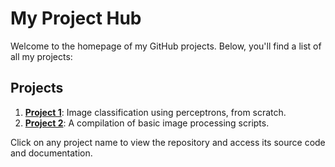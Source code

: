 # My Project Hub

Welcome to the homepage of my GitHub projects. Below, you'll find a list of all my projects:

## Projects

1. **[Project 1](./projects/perceptron)**: Image classification using perceptrons, from scratch.
2. **[Project 2](./projects/basic_img_processing)**: A compilation of basic image processing scripts.


Click on any project name to view the repository and access its source code and documentation.
